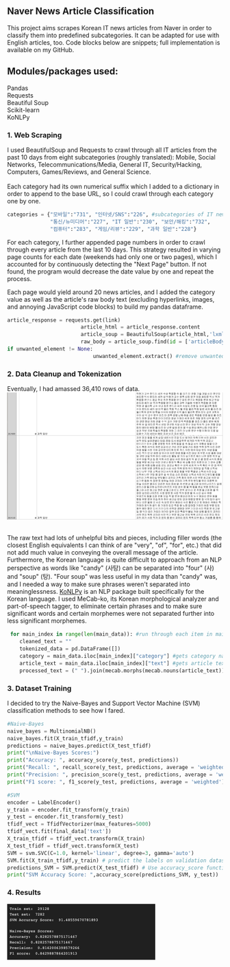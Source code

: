 ## Naver News Article Classification

This project aims scrapes Korean IT news articles from Naver in order to classify them into predefined subcategories. It can be adapted for use with English articles, too. Code blocks below are snippets; full implementation is available on my GitHub.
## Modules/packages used: <br>
Pandas <br> Requests <br> Beautiful Soup <br> Scikit-learn <br> KoNLPy

### 1. Web Scraping

I used BeautifulSoup and Requests to crawl through all IT articles from the past 10 days from eight subcategories (roughly translated): Mobile, Social Networks, Telecommunications/Media, General IT, Security/Hacking, Computers, Games/Reviews, and General Science. <br> <br>
Each category had its own numerical suffix which I added to a dictionary in order to append to the base URL, so I could crawl through each category one by one.

```python
categories = {"모바일":"731", "인터넷/SNS":"226", #subcategories of IT news: mobile, internet, etc.
              "통신/뉴미디어":"227", "IT 일반":"230", "보안/해킹":"732", 
              "컴퓨터":"283", "게임/리뷰":"229", "과학 일반":"228"} 
```
For each category, I further appended page numbers in order to crawl through every article from the last 10 days. This strategy resulted in varying page counts for each date (weekends had only one or two pages), which I accounted for by continuously detecting the "Next Page" button. If not found, the program would decrease the date value by one and repeat the process. <br>

Each page would yield around 20 news articles, and I added the category value as well as the article's raw body text (excluding hyperlinks, images, and annoying JavaScript code blocks) to build my pandas dataframe.

```python
article_response = requests.get(link)
                        article_html = article_response.content
                        article_soup = BeautifulSoup(article_html,'lxml')
                        raw_body = article_soup.find(id = ['articleBodyContents', 'articeBody'])
if unwanted_element != None:
                            unwanted_element.extract() #remove unwanted JavaScript
```

### 2. Data Cleanup and Tokenization

Eventually, I had amassed 36,410 rows of data. <br>
<img src="images/naverdata.png?raw=true"/>
<br> <br>

The raw text had lots of unhelpful bits and pieces, including filler words (the closest English equivalents I can think of are "very", "of", "for", etc.) that did not add much value in conveying the overall message of the article. Furthermore, the Korean language is quite difficult to approach from an NLP perspective as words like "candy" (사탕) can be separated into "four" (사) and "soup" (탕). "Four soup" was less useful in my data than "candy" was, and I needed a way to make sure phrases weren't separated into meaninglessness. <a href="https://konlpy.org/en/latest/"> KoNLPy</a> is an NLP package  built specifically for the Korean language. I used MeCab-ko, its Korean morphological analyzer and part-of-speech tagger, to eliminate certain phrases and to make sure significant words and certain morphemes were not separated further into less significant morphemes.
  
```python
 for main_index in range(len(main_data)): #run through each item in main_data
    cleaned_text = ""
    tokenized_data = pd.DataFrame([])
    category = main_data.iloc[main_index]["category"] #gets category name
    article_text = main_data.iloc[main_index]["text"] #gets article text
    processed_text = (" ").join(mecab.morphs(mecab.nouns(article_text)))
```

### 3. Dataset Training

I decided to try the Naive-Bayes and Support Vector Machine (SVM) classification methods to see how I fared.

```python
#Naive-Bayes
naive_bayes = MultinomialNB()
naive_bayes.fit(X_train_tfidf,y_train)
predictions = naive_bayes.predict(X_test_tfidf)
print("\nNaive-Bayes Scores:")
print("Accuracy: ", accuracy_score(y_test, predictions))
print("Recall: ", recall_score(y_test, predictions, average = 'weighted'))
print("Precision: ", precision_score(y_test, predictions, average = 'weighted'))
print("F1 score: ", f1_score(y_test, predictions, average = 'weighted'))
```

```python
#SVM
encoder = LabelEncoder()
y_train = encoder.fit_transform(y_train)
y_test = encoder.fit_transform(y_test)
tfidf_vect = TfidfVectorizer(max_features=5000)
tfidf_vect.fit(final_data['text'])
X_train_tfidf = tfidf_vect.transform(X_train)
X_test_tfidf = tfidf_vect.transform(X_test)
SVM = svm.SVC(C=1.0, kernel='linear', degree=3, gamma='auto')
SVM.fit(X_train_tfidf,y_train) # predict the labels on validation dataset
predictions_SVM = SVM.predict(X_test_tfidf) # Use accuracy_score function to get the accuracy
print("SVM Accuracy Score: ",accuracy_score(predictions_SVM, y_test))
```

### 4. Results

<img src="images/naverresults.png?raw=true"/>

